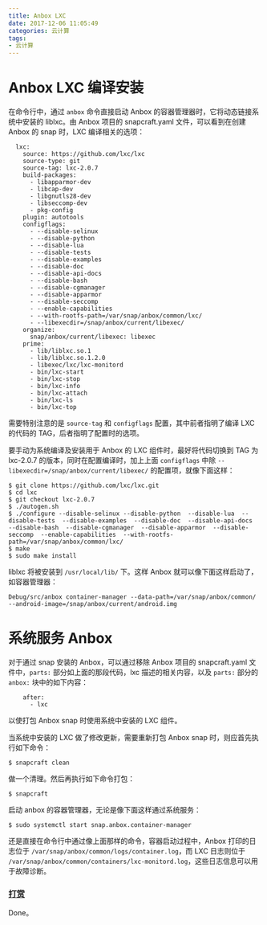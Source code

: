 ```yaml
---
title: Anbox LXC
date: 2017-12-06 11:05:49
categories: 云计算
tags:
- 云计算
---
```


# Anbox LXC 编译安装
在命令行中，通过 `anbox` 命令直接启动 Anbox 的容器管理器时，它将动态链接系统中安装的 liblxc。由 Anbox 项目的 snapcraft.yaml 文件，可以看到在创建 Anbox 的 snap 时，LXC 编译相关的选项：
<!--more-->
```
  lxc:
    source: https://github.com/lxc/lxc
    source-type: git
    source-tag: lxc-2.0.7
    build-packages:
      - libapparmor-dev
      - libcap-dev
      - libgnutls28-dev
      - libseccomp-dev
      - pkg-config
    plugin: autotools
    configflags:
      - --disable-selinux
      - --disable-python
      - --disable-lua
      - --disable-tests
      - --disable-examples
      - --disable-doc
      - --disable-api-docs
      - --disable-bash
      - --disable-cgmanager
      - --disable-apparmor
      - --disable-seccomp
      - --enable-capabilities
      - --with-rootfs-path=/var/snap/anbox/common/lxc/
      - --libexecdir=/snap/anbox/current/libexec/
    organize:
      snap/anbox/current/libexec: libexec
    prime:
      - lib/liblxc.so.1
      - lib/liblxc.so.1.2.0
      - libexec/lxc/lxc-monitord
      - bin/lxc-start
      - bin/lxc-stop
      - bin/lxc-info
      - bin/lxc-attach
      - bin/lxc-ls
      - bin/lxc-top
```

需要特别注意的是 `source-tag` 和 `configflags` 配置，其中前者指明了编译 LXC 的代码的 TAG，后者指明了配置时的选项。

要手动为系统编译及安装用于 Anbox 的 LXC 组件时，最好将代码切换到 TAG 为
 lxc-2.0.7 的版本，同时在配置编译时，加上上面 `configflags` 中除 `--libexecdir=/snap/anbox/current/libexec/` 的配置项，就像下面这样：
```
$ git clone https://github.com/lxc/lxc.git
$ cd lxc
$ git checkout lxc-2.0.7
$ ./autogen.sh
$ ./configure --disable-selinux --disable-python  --disable-lua  --disable-tests  --disable-examples  --disable-doc  --disable-api-docs  --disable-bash  --disable-cgmanager  --disable-apparmor  --disable-seccomp  --enable-capabilities  --with-rootfs-path=/var/snap/anbox/common/lxc/
$ make
$ sudo make install
```

liblxc 将被安装到 `/usr/local/lib/` 下。这样 Anbox 就可以像下面这样启动了，如容器管理器：
```
Debug/src/anbox container-manager --data-path=/var/snap/anbox/common/ --android-image=/snap/anbox/current/android.img
```

# 系统服务 Anbox
对于通过 snap 安装的 Anbox，可以通过移除 Anbox 项目的 snapcraft.yaml 文件中，`parts:` 部分如上面的那段代码，lxc 描述的相关内容，以及 `parts:` 部分的 `anbox:` 块中的如下内容：
```
    after:
      - lxc
```

以使打包 Anbox snap 时使用系统中安装的 LXC 组件。

当系统中安装的 LXC 做了修改更新，需要重新打包 Anbox snap 时，则应首先执行如下命令：
```
$ snapcraft clean
```

做一个清理。然后再执行如下命令打包：
```
$ snapcraft
```

启动 anbox 的容器管理器，无论是像下面这样通过系统服务：
```
$ sudo systemctl start snap.anbox.container-manager
```

还是直接在命令行中通过像上面那样的命令，容器启动过程中，Anbox 打印的日志位于 `/var/snap/anbox/common/logs/container.log`，而 LXC 日志则位于 `/var/snap/anbox/common/containers/lxc-monitord.log`，这些日志信息可以用于故障诊断。

### [打赏](https://www.wolfcstech.com/about/donate.html)

Done。
